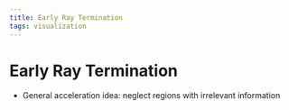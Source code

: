```yaml
---
title: Early Ray Termination
tags: visualization
---
```


# Early Ray Termination
- General acceleration idea: neglect regions with irrelevant information












































